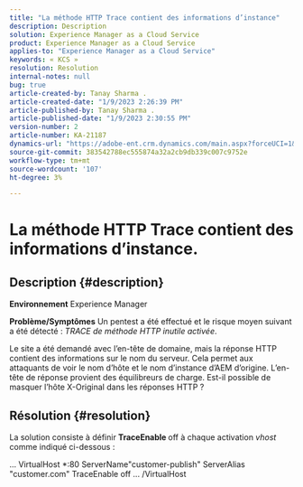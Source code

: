 ```yaml
---
title: "La méthode HTTP Trace contient des informations d’instance"
description: Description
solution: Experience Manager as a Cloud Service
product: Experience Manager as a Cloud Service
applies-to: "Experience Manager as a Cloud Service"
keywords: « KCS »
resolution: Resolution
internal-notes: null
bug: true
article-created-by: Tanay Sharma .
article-created-date: "1/9/2023 2:26:39 PM"
article-published-by: Tanay Sharma .
article-published-date: "1/9/2023 2:30:55 PM"
version-number: 2
article-number: KA-21187
dynamics-url: "https://adobe-ent.crm.dynamics.com/main.aspx?forceUCI=1&pagetype=entityrecord&etn=knowledgearticle&id=3ce6f79c-2990-ed11-aad1-6045bd006793"
source-git-commit: 383542788ec555874a32a2cb9db339c007c9752e
workflow-type: tm+mt
source-wordcount: '107'
ht-degree: 3%

---
```


# La méthode HTTP Trace contient des informations d’instance.

## Description {#description}

<b>Environnement</b>
Experience Manager


<b>Problème/Symptômes</b>
Un pentest a été effectué et le risque moyen suivant a été détecté : *TRACE de méthode HTTP inutile activée*.

Le site a été demandé avec l’en-tête de domaine, mais la réponse HTTP contient des informations sur le nom du serveur. Cela permet aux attaquants de voir le nom d’hôte et le nom d’instance d’AEM d’origine. L’en-tête de réponse provient des équilibreurs de charge. Est-il possible de masquer l’hôte X-Original dans les réponses HTTP ?


## Résolution {#resolution}


La solution consiste à définir <b>TraceEnable </b>off à chaque activation *vhost* comme indiqué ci-dessous :

... VirtualHost \*:80 ServerName&quot;customer-publish&quot; ServerAlias &quot;customer.com&quot; TraceEnable off ... /VirtualHost
